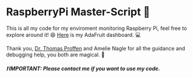 <!DOCTYPE html>

<h1>RaspberryPi Master-Script &#128013;</h1>

<p>This is all my code for my enviroment monitoring Raspberry Pi, feel free to explore around it! &#128516; <a href="https://io.adafruit.com/Thuviksa/dashboards/weather-monitor">Here</a> is my AdaFruit dashboard. &#128187;</p>

<p>Thank you, <a href="https://github.com/tproffen">Dr. Thomas Proffen</a> and Amelie Nagle for all the guidance and debugging help, you both are magical. &#129412;</p>

<h5>&#10071; IMPORTANT: Please contact me if you want to use my code.</h5>


